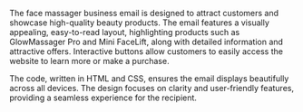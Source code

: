 The face massager business email is designed to attract customers and showcase high-quality beauty products. The email features a visually appealing, easy-to-read layout, highlighting products such as GlowMassager Pro and Mini FaceLift, along with detailed information and attractive offers. Interactive buttons allow customers to easily access the website to learn more or make a purchase.

The code, written in HTML and CSS, ensures the email displays beautifully across all devices. The design focuses on clarity and user-friendly features, providing a seamless experience for the recipient.
